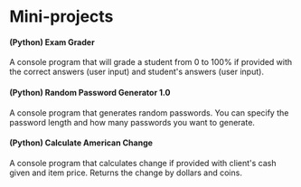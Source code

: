 Mini-projects
============

#### (Python) Exam Grader
A console program that will grade a student from 0 to 100% if provided with the correct answers (user input) and student's answers (user input). 


#### (Python) Random Password Generator 1.0
A console program that generates random passwords. You can specify the password length and how many passwords you want to generate.

#### (Python) Calculate American Change
A console program that calculates change if provided with client's cash given
and item price. Returns the change by dollars and coins.